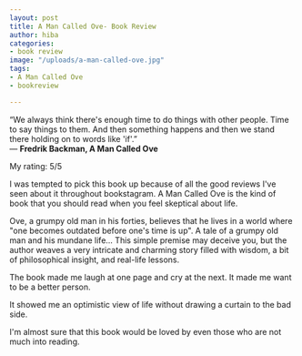 ```yaml
---
layout: post
title: A Man Called Ove- Book Review
author: hiba
categories:
- book review
image: "/uploads/a-man-called-ove.jpg"
tags:
- A Man Called Ove
- bookreview

---
```

“We always think there's enough time to do things with other people. Time to say things to them. And then something happens and then we stand there holding on to words like 'if'.”  
― **Fredrik Backman, A Man Called Ove**

My rating: 5/5

I was tempted to pick this book up because of all the good reviews I've seen about it throughout bookstagram. A Man Called Ove is the kind of book that you should read when you feel skeptical about life.

Ove, a grumpy old man in his forties, believes that he lives in a world where "one becomes outdated before one's time is up". A tale of a grumpy old man and his mundane life... This simple premise may deceive you, but the author weaves a very intricate and charming story filled with wisdom, a bit of philosophical insight, and real-life lessons. 

The book made me laugh at one page and cry at the next. It made me want to be a better person. 

It showed me an optimistic view of life without drawing a curtain to the bad side.

I'm almost sure that this book would be loved by even those who are not much into reading.